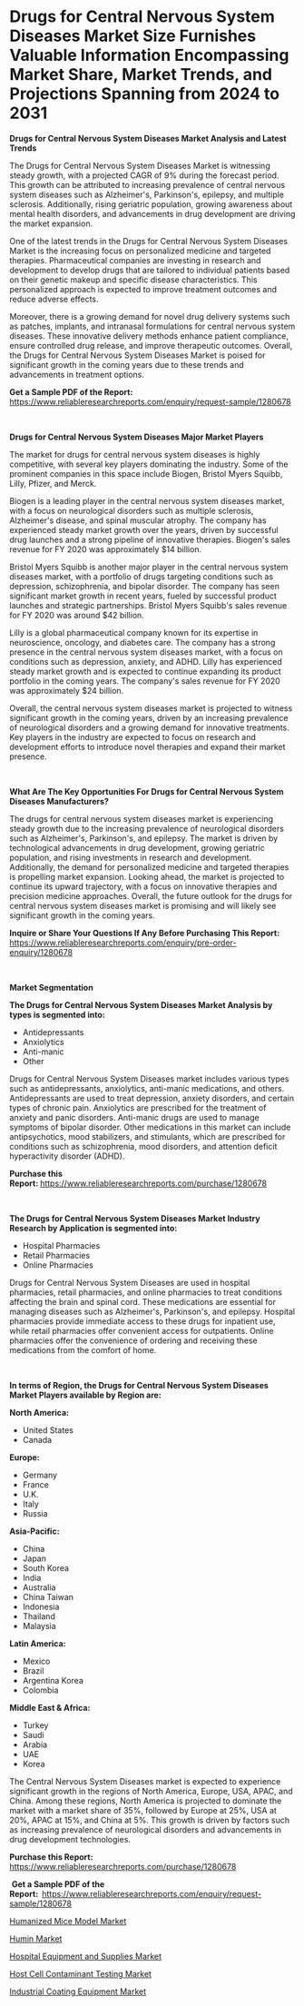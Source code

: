 <p><h1>Drugs for Central Nervous System Diseases Market Size Furnishes Valuable Information Encompassing Market Share, Market Trends, and Projections Spanning from 2024 to 2031</h1></p><p><strong>Drugs for Central Nervous System Diseases Market Analysis and Latest Trends</strong></p>
<p><p>The Drugs for Central Nervous System Diseases Market is witnessing steady growth, with a projected CAGR of 9% during the forecast period. This growth can be attributed to increasing prevalence of central nervous system diseases such as Alzheimer's, Parkinson's, epilepsy, and multiple sclerosis. Additionally, rising geriatric population, growing awareness about mental health disorders, and advancements in drug development are driving the market expansion.</p><p>One of the latest trends in the Drugs for Central Nervous System Diseases Market is the increasing focus on personalized medicine and targeted therapies. Pharmaceutical companies are investing in research and development to develop drugs that are tailored to individual patients based on their genetic makeup and specific disease characteristics. This personalized approach is expected to improve treatment outcomes and reduce adverse effects.</p><p>Moreover, there is a growing demand for novel drug delivery systems such as patches, implants, and intranasal formulations for central nervous system diseases. These innovative delivery methods enhance patient compliance, ensure controlled drug release, and improve therapeutic outcomes. Overall, the Drugs for Central Nervous System Diseases Market is poised for significant growth in the coming years due to these trends and advancements in treatment options.</p></p>
<p><strong>Get a Sample PDF of the Report:&nbsp;</strong> <a href="https://www.reliableresearchreports.com/enquiry/request-sample/1280678">https://www.reliableresearchreports.com/enquiry/request-sample/1280678</a></p>
<p>&nbsp;</p>
<p><strong>Drugs for Central Nervous System Diseases Major Market Players</strong></p>
<p><p>The market for drugs for central nervous system diseases is highly competitive, with several key players dominating the industry. Some of the prominent companies in this space include Biogen, Bristol Myers Squibb, Lilly, Pfizer, and Merck.</p><p>Biogen is a leading player in the central nervous system diseases market, with a focus on neurological disorders such as multiple sclerosis, Alzheimer's disease, and spinal muscular atrophy. The company has experienced steady market growth over the years, driven by successful drug launches and a strong pipeline of innovative therapies. Biogen's sales revenue for FY 2020 was approximately $14 billion.</p><p>Bristol Myers Squibb is another major player in the central nervous system diseases market, with a portfolio of drugs targeting conditions such as depression, schizophrenia, and bipolar disorder. The company has seen significant market growth in recent years, fueled by successful product launches and strategic partnerships. Bristol Myers Squibb's sales revenue for FY 2020 was around $42 billion.</p><p>Lilly is a global pharmaceutical company known for its expertise in neuroscience, oncology, and diabetes care. The company has a strong presence in the central nervous system diseases market, with a focus on conditions such as depression, anxiety, and ADHD. Lilly has experienced steady market growth and is expected to continue expanding its product portfolio in the coming years. The company's sales revenue for FY 2020 was approximately $24 billion.</p><p>Overall, the central nervous system diseases market is projected to witness significant growth in the coming years, driven by an increasing prevalence of neurological disorders and a growing demand for innovative treatments. Key players in the industry are expected to focus on research and development efforts to introduce novel therapies and expand their market presence.</p></p>
<p>&nbsp;</p>
<p><strong>What Are The Key Opportunities For Drugs for Central Nervous System Diseases Manufacturers?</strong></p>
<p><p>The drugs for central nervous system diseases market is experiencing steady growth due to the increasing prevalence of neurological disorders such as Alzheimer's, Parkinson's, and epilepsy. The market is driven by technological advancements in drug development, growing geriatric population, and rising investments in research and development. Additionally, the demand for personalized medicine and targeted therapies is propelling market expansion. Looking ahead, the market is projected to continue its upward trajectory, with a focus on innovative therapies and precision medicine approaches. Overall, the future outlook for the drugs for central nervous system diseases market is promising and will likely see significant growth in the coming years.</p></p>
<p><strong>Inquire or Share Your Questions If Any Before Purchasing This Report:</strong> <a href="https://www.reliableresearchreports.com/enquiry/pre-order-enquiry/1280678">https://www.reliableresearchreports.com/enquiry/pre-order-enquiry/1280678</a></p>
<p>&nbsp;</p>
<p><strong>Market Segmentation</strong></p>
<p><strong>The Drugs for Central Nervous System Diseases Market Analysis by types is segmented into:</strong></p>
<p><ul><li>Antidepressants</li><li>Anxiolytics</li><li>Anti-manic</li><li>Other</li></ul></p>
<p><p>Drugs for Central Nervous System Diseases market includes various types such as antidepressants, anxiolytics, anti-manic medications, and others. Antidepressants are used to treat depression, anxiety disorders, and certain types of chronic pain. Anxiolytics are prescribed for the treatment of anxiety and panic disorders. Anti-manic drugs are used to manage symptoms of bipolar disorder. Other medications in this market can include antipsychotics, mood stabilizers, and stimulants, which are prescribed for conditions such as schizophrenia, mood disorders, and attention deficit hyperactivity disorder (ADHD).</p></p>
<p><strong>Purchase this Report:&nbsp;</strong><a href="https://www.reliableresearchreports.com/purchase/1280678">https://www.reliableresearchreports.com/purchase/1280678</a></p>
<p>&nbsp;</p>
<p><strong>The Drugs for Central Nervous System Diseases Market Industry Research by Application is segmented into:</strong></p>
<p><ul><li>Hospital Pharmacies</li><li>Retail Pharmacies</li><li>Online Pharmacies</li></ul></p>
<p><p>Drugs for Central Nervous System Diseases are used in hospital pharmacies, retail pharmacies, and online pharmacies to treat conditions affecting the brain and spinal cord. These medications are essential for managing diseases such as Alzheimer's, Parkinson's, and epilepsy. Hospital pharmacies provide immediate access to these drugs for inpatient use, while retail pharmacies offer convenient access for outpatients. Online pharmacies offer the convenience of ordering and receiving these medications from the comfort of home.</p></p>
<p>&nbsp;</p>
<p><strong>In terms of Region, the Drugs for Central Nervous System Diseases Market Players available by Region are:</strong></p>
<p>
    <p> <strong> North America: </strong>
        <ul>
            <li>United States</li>
            <li>Canada</li>
        </ul>
        </p> 
    <p> <strong> Europe: </strong>
        <ul>
            <li>Germany</li>
            <li>France</li>
            <li>U.K.</li>
            <li>Italy</li>
            <li>Russia</li>
        </ul>
        </p> 
    <p> <strong> Asia-Pacific: </strong>
        <ul>
            <li>China</li>
            <li>Japan</li>
            <li>South Korea</li>
            <li>India</li>
            <li>Australia</li>
            <li>China Taiwan</li>
            <li>Indonesia</li>
            <li>Thailand</li>
            <li>Malaysia</li>
        </ul>
        </p> 
    <p> <strong> Latin America: </strong>
        <ul>
            <li>Mexico</li>
            <li>Brazil</li>
            <li>Argentina Korea</li>
            <li>Colombia</li>
        </ul>
        </p> 
    <p> <strong> Middle East & Africa: </strong>
        <ul>
            <li>Turkey</li>
            <li>Saudi</li>
            <li>Arabia</li>
            <li>UAE</li>
            <li>Korea</li>
        </ul>
    </p>
    </p>
<p><p>The Central Nervous System Diseases market is expected to experience significant growth in the regions of North America, Europe, USA, APAC, and China. Among these regions, North America is projected to dominate the market with a market share of 35%, followed by Europe at 25%, USA at 20%, APAC at 15%, and China at 5%. This growth is driven by factors such as increasing prevalence of neurological disorders and advancements in drug development technologies.</p></p>
<p><strong>Purchase this Report: </strong><a href="https://www.reliableresearchreports.com/purchase/1280678">https://www.reliableresearchreports.com/purchase/1280678</a></p>
<p>&nbsp;<strong>Get a Sample PDF of the Report:&nbsp;&nbsp;</strong><a href="https://www.reliableresearchreports.com/enquiry/request-sample/1280678">https://www.reliableresearchreports.com/enquiry/request-sample/1280678</a></p>
<p><strong></strong></p>
<p><p><a href="https://medium.com/@thelmapurdy1930/humanized-mice-model-market-size-market-outlook-and-market-forecast-2024-to-2031-c839b523127f">Humanized Mice Model Market</a></p><p><a href="https://medium.com/@thelmapurdy1930/humin-market-size-market-outlook-and-market-forecast-2024-to-2031-41a9759ea2bc">Humin Market</a></p><p><a href="https://medium.com/@thelmapurdy1930/hospital-equipment-and-supplies-market-trends-forecast-and-competitive-analysis-to-2031-3b90f25b0089">Hospital Equipment and Supplies Market</a></p><p><a href="https://medium.com/@thelmapurdy1930/host-cell-contaminant-testing-market-analysis-its-cagr-market-segmentation-and-global-industry-681ded7b6212">Host Cell Contaminant Testing Market</a></p><p><a href="https://medium.com/@thelmapurdy1930/analyzing-industrial-coating-equipment-market-global-industry-perspective-and-forecast-2024-to-cc4ae5972b20">Industrial Coating Equipment Market</a></p></p>